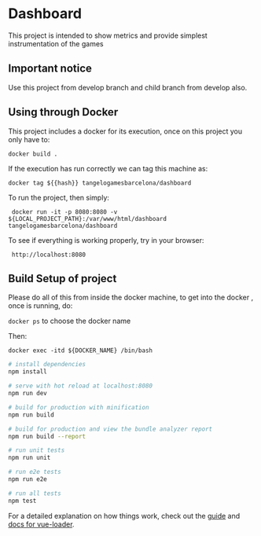 # Dashboard

This project is intended to show metrics and provide simplest instrumentation of the games 

## Important notice

Use this project from develop branch and child branch from develop also.

## Using through Docker

This project includes a docker for its execution, once on this project you only have to: 

``` docker build . ```

If the execution has run correctly we can tag this machine as: 

``` docker tag ${{hash}} tangelogamesbarcelona/dashboard ```

To run the project, then simply: 

``` docker run -it -p 8080:8080 -v ${LOCAL_PROJECT_PATH}:/var/www/html/dashboard tangelogamesbarcelona/dashboard```

To see if everything is working properly, try in your browser: 

``` http://localhost:8080```

## Build Setup of project

Please do all of this from inside the docker machine, to get into the docker , once is running, do: 

``` docker ps ``` to choose the docker name 
 
Then: 

``` docker exec -itd ${DOCKER_NAME} /bin/bash ```


``` bash
# install dependencies
npm install

# serve with hot reload at localhost:8080
npm run dev

# build for production with minification
npm run build

# build for production and view the bundle analyzer report
npm run build --report

# run unit tests
npm run unit

# run e2e tests
npm run e2e

# run all tests
npm test
```

For a detailed explanation on how things work, check out the [guide](http://vuejs-templates.github.io/webpack/) and [docs for vue-loader](http://vuejs.github.io/vue-loader).
